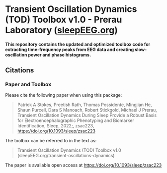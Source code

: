 # Transient Oscillation Dynamics (TOD) Toolbox v1.0 - Prerau Laboratory ([sleepEEG.org](https://prerau.bwh.harvard.edu/))

#### This repository contains the updated and optimized toolbox code for extracting time-frequency peaks from EEG data and creating slow-oscillation power and phase histograms. 

## Citations
### Paper and Toolbox
Please cite the following paper when using this package: 
> Patrick A Stokes, Preetish Rath, Thomas Possidente, Mingjian He, Shaun Purcell, Dara S Manoach, Robert Stickgold, Michael J Prerau, Transient Oscillation Dynamics During Sleep Provide a Robust Basis for Electroencephalographic Phenotyping and Biomarker Identification, Sleep, 2022;, zsac223, https://doi.org/10.1093/sleep/zsac223

The toolbox can be referred to in the text as:
> Transient Oscillation Dynamics (TOD) Toolbox v1.0 (sleepEEG.org/transient-oscillations-dynamics)

The paper is available open access at https://doi.org/10.1093/sleep/zsac223
